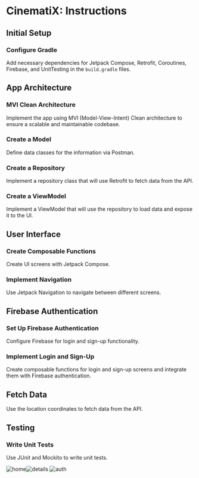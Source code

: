 # CinematiX: Instructions

## Initial Setup

### Configure Gradle
Add necessary dependencies for Jetpack Compose, Retrofit, Coroutines, Firebase, and UnitTesting in the `build.gradle` files.

## App Architecture

### MVI Clean Architecture
Implement the app using MVI (Model-View-Intent) Clean architecture to ensure a scalable and maintainable codebase.

### Create a Model
Define data classes for the information via Postman.

### Create a Repository
Implement a repository class that will use Retrofit to fetch data from the API.

### Create a ViewModel
Implement a ViewModel that will use the repository to load data and expose it to the UI.

## User Interface

### Create Composable Functions
Create UI screens with Jetpack Compose.

### Implement Navigation
Use Jetpack Navigation to navigate between different screens.

## Firebase Authentication

### Set Up Firebase Authentication
Configure Firebase for login and sign-up functionality.

### Implement Login and Sign-Up
Create composable functions for login and sign-up screens and integrate them with Firebase authentication.

## Fetch Data
Use the location coordinates to fetch data from the API.

## Testing

### Write Unit Tests
Use JUnit and Mockito to write unit tests.

![home](images/home.jpeg)![details](images/details.jpeg)
![auth](images/auth.jpeg)



